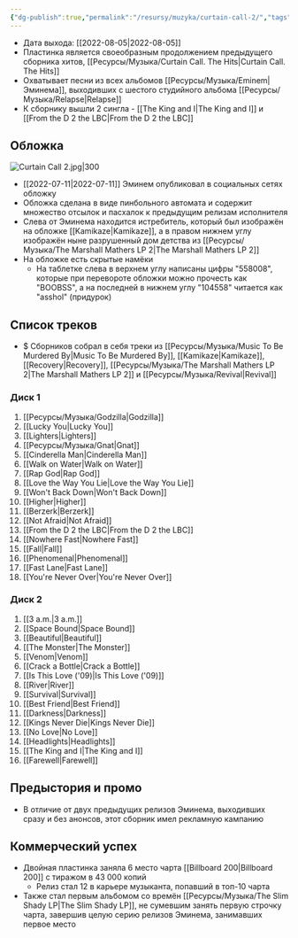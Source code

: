 ```yaml
---
{"dg-publish":true,"permalink":"/resursy/muzyka/curtain-call-2/","tags":["Музыка"]}
---
```


- Дата выхода: [[2022-08-05\|2022-08-05]] 
- Пластинка является своеобразным продолжением предыдущего сборника хитов, [[Ресурсы/Музыка/Curtain Call. The Hits\|Curtain Call. The Hits]] 
- Охватывает песни из всех альбомов [[Ресурсы/Музыка/Eminem\|Эминема]], выходивших с шестого студийного альбома [[Ресурсы/Музыка/Relapse\|Relapse]]
- К сборнику вышли 2 сингла - [[The King and I\|The King and I]] и [[From the D 2 the LBC\|From the D 2 the LBC]]
## Обложка 
![Curtain Call 2.jpg|300](/img/user/%D0%90%D1%80%D1%85%D0%B8%D0%B2/%D0%9A%D1%8D%D1%88/Curtain%20Call%202.jpg)
- [[2022-07-11\|2022-07-11]] Эминем опубликовал в социальных сетях обложку 
- Обложка сделана в виде пинбольного автомата и содержит множество отсылок и пасхалок к предыдущим релизам исполнителя 
- Слева от Эминема находится истребитель, который был изображён на обложке [[Kamikaze\|Kamikaze]], а в правом нижнем углу изображён ныне разрушенный дом детства из [[Ресурсы/Музыка/The Marshall Mathers LP 2\|The Marshall Mathers LP 2]] 
- На обложке есть скрытые намёки 
	- На таблетке слева в верхнем углу написаны цифры "558008", которые при перевороте обложки можно прочесть как "BOOBSS", а на последней в нижнем углу "104558" читается как "asshol" (придурок)
## Список треков 
- $ Сборников собрал в себя треки из [[Ресурсы/Музыка/Music To Be Murdered By\|Music To Be Murdered By]], [[Kamikaze\|Kamikaze]], [[Recovery\|Recovery]], [[Ресурсы/Музыка/The Marshall Mathers LP 2\|The Marshall Mathers LP 2]] и [[Ресурсы/Музыка/Revival\|Revival]]
### Диск 1 
1. [[Ресурсы/Музыка/Godzilla\|Godzilla]]
2. [[Lucky You\|Lucky You]]
3. [[Lighters\|Lighters]]
4. [[Ресурсы/Музыка/Gnat\|Gnat]]
5. [[Cinderella Man\|Cinderella Man]]
6. [[Walk on Water\|Walk on Water]]
7. [[Rap God\|Rap God]]
8. [[Love the Way You Lie\|Love the Way You Lie]]
9. [[Won't Back Down\|Won't Back Down]]
10. [[Higher\|Higher]]
11. [[Berzerk\|Berzerk]]
12. [[Not Afraid\|Not Afraid]]
13. [[From the D 2 the LBC\|From the D 2 the LBC]] 
14. [[Nowhere Fast\|Nowhere Fast]] 
15. [[Fall\|Fall]]
16. [[Phenomenal\|Phenomenal]]
17. [[Fast Lane\|Fast Lane]]
18. [[You're Never Over\|You're Never Over]]
### Диск 2 
1. [[3 a.m.\|3 a.m.]]
2. [[Space Bound\|Space Bound]]
3. [[Beautiful\|Beautiful]]
4. [[The Monster\|The Monster]]
5. [[Venom\|Venom]]
6. [[Crack a Bottle\|Crack a Bottle]]
7. [[Is This Love ('09)\|Is This Love ('09)]]
8. [[River\|River]]
9. [[Survival\|Survival]]
10. [[Best Friend\|Best Friend]]
11. [[Darkness\|Darkness]]
12. [[Kings Never Die\|Kings Never Die]]
13. [[No Love\|No Love]]
14. [[Headlights\|Headlights]] 
15. [[The King and I\|The King and I]] 
16. [[Farewell\|Farewell]]
## Предыстория и промо 
- В отличие от двух предыдущих релизов Эминема, выходивших сразу и без анонсов, этот сборник имел рекламную кампанию 
## Коммерческий успех 
- Двойная пластинка заняла 6 место чарта [[Billboard 200\|Billboard 200]] с тиражом в 43 000 копий 
	- Релиз стал 12 в карьере музыканта, попавший в топ-10 чарта
- Также стал первым альбомом со времён [[Ресурсы/Музыка/The Slim Shady LP\|The Slim Shady LP]], не сумевшим занять первую строчку чарта, завершив целую серию релизов Эминема, занимавших первое место